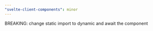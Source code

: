 ```yaml
---
"svelte-client-components": minor
---
```


BREAKING: change static import to dynamic and await the component
